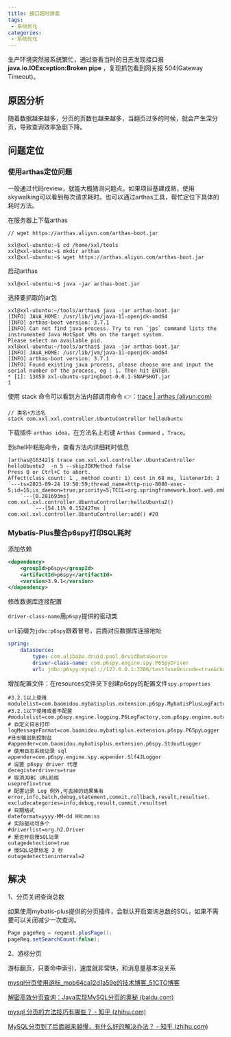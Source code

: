 ```yaml
---
title: 接口超时排查
tags:
 - 系统优化
categories: 
 - 系统优化
---
```



生产环境突然报系统繁忙，通过查看当时的日志发现接口报 **java.io.IOException:Broken pipe** ，复现抓包看到网关报 504(Gateway Timeout)。

## 原因分析

随着数据越来越多，分页的页数也越来越多，当翻页过多的时候，就会产生深分页，导致查询效率急剧下降。

## 问题定位

### 使用arthas定位问题

一般通过代码review，就能大概猜测问题点。如果项目基建成熟，使用skywalking可以看到每次请求耗时。也可以通过arthas工具，帮忙定位下具体的耗时方法。

在服务器上下载arthas

```shell
// wget https://arthas.aliyun.com/arthas-boot.jar

xxl@xxl-ubuntu:~$ cd /home/xxl/tools
xxl@xxl-ubuntu:~$ mkdir arthas
xxl@xxl-ubuntu:~$ wget https://arthas.aliyun.com/arthas-boot.jar
```
启动arthas

~~~shell
xxl@xxl-ubuntu:~$ java -jar arthas-boot.jar
~~~

选择要抓取的jar包

~~~shell
xxl@xxl-ubuntu:~/tools/arthas$ java -jar arthas-boot.jar 
[INFO] JAVA_HOME: /usr/lib/jvm/java-11-openjdk-amd64
[INFO] arthas-boot version: 3.7.1
[INFO] Can not find java process. Try to run `jps` command lists the instrumented Java HotSpot VMs on the target system.
Please select an available pid.
xxl@xxl-ubuntu:~/tools/arthas$ java -jar arthas-boot.jar 
[INFO] JAVA_HOME: /usr/lib/jvm/java-11-openjdk-amd64
[INFO] arthas-boot version: 3.7.1
[INFO] Found existing java process, please choose one and input the serial number of the process, eg : 1. Then hit ENTER.
* [1]: 13059 xxl-ubuntu-springboot-0.0.1-SNAPSHOT.jar
1
~~~

使用 stack 命令可以看到方法内部调用命令 :point_right:：​[trace | arthas (aliyun.com)](https://arthas.aliyun.com/doc/trace.html)

~~~shell
// 类名+方法名
stack com.xxl.xxl.controller.UbuntuController helloUbuntu
~~~

下载插件 `arthas idea`，在方法名上右键 `Arthas Command` ，`Trace`。

到shell中粘贴命令，查看方法内详细耗时信息

~~~shell
[arthas@16342]$ trace com.xxl.xxl.controller.UbuntuController helloUbuntu2  -n 5 --skipJDKMethod false 
Press Q or Ctrl+C to abort.
Affect(class count: 1 , method count: 1) cost in 68 ms, listenerId: 2
`---ts=2023-09-24 19:50:59;thread_name=http-nio-8080-exec-5;id=16;is_daemon=true;priority=5;TCCL=org.springframework.boot.web.embedded.tomcat.TomcatEmbeddedWebappClassLoader@7ba8c737
    `---[0.281693ms] com.xxl.xxl.controller.UbuntuController:helloUbuntu2()
        `---[54.11% 0.152427ms ] com.xxl.xxl.controller.UbuntuController:add() #20

~~~

### Mybatis-Plus整合p6spy打印SQL耗时

添加依赖

~~~xml
<dependency>
	<groupId>p6spy</groupId>
	<artifactId>p6spy</artifactId>
	<version>3.9.1</version>
</dependency>
~~~

修改数据库连接配置

`driver-class-name`用`p6spy`提供的驱动类

`url`前缀为`jdbc:p6spy`跟着冒号，后面对应数据库连接地址

~~~yaml
spring:
    datasource: 
        type: com.alibaba.druid.pool.DruidDataSource
        driver-class-name: com.p6spy.engine.spy.P6SpyDriver
        url: jdbc:p6spy:mysql://127.0.0.1:3306/test?useUnicode=true&characterEncoding=utf-8&useSSL=true&serverTimezone=UTC
~~~

增加配置文件：在resources文件夹下创建p6spy的配置文件`spy.properties`

~~~properties
#3.2.1以上使用
modulelist=com.baomidou.mybatisplus.extension.p6spy.MybatisPlusLogFactory,com.p6spy.engine.outage.P6OutageFactory
#3.2.1以下使用或者不配置
#modulelist=com.p6spy.engine.logging.P6LogFactory,com.p6spy.engine.outage.P6OutageFactory
# 自定义日志打印
logMessageFormat=com.baomidou.mybatisplus.extension.p6spy.P6SpyLogger
#日志输出到控制台
#appender=com.baomidou.mybatisplus.extension.p6spy.StdoutLogger
# 使用日志系统记录 sql
appender=com.p6spy.engine.spy.appender.Slf4JLogger
# 设置 p6spy driver 代理
deregisterdrivers=true
# 取消JDBC URL前缀
useprefix=true
# 配置记录 Log 例外,可去掉的结果集有error,info,batch,debug,statement,commit,rollback,result,resultset.
excludecategories=info,debug,result,commit,resultset
# 日期格式
dateformat=yyyy-MM-dd HH:mm:ss
# 实际驱动可多个
#driverlist=org.h2.Driver
# 是否开启慢SQL记录
outagedetection=true
# 慢SQL记录标准 2 秒
outagedetectioninterval=2
~~~

## 解决

1、分页关闭查询总数

如果使用mybatis-plus提供的分页插件，会默认开启查询总数的SQL，如果不需要可以关闭减少一次查询。

~~~java
Page pageReq = request.plusPage();
pageReq.setSearchCount(false);
~~~



2、游标分页

游标翻页，只要命中索引，速度就非常快，和消息量基本没关系

[mysql分页使用游标_mob64ca12d1a59e的技术博客_51CTO博客](https://blog.51cto.com/u_16213305/7029596)

[解密高效分页查询：Java实现MySQL分页的奥秘 (baidu.com)](https://baijiahao.baidu.com/s?id=1773258061474240109&wfr=spider&for=pc)

[mysql 分页的方法技巧有哪些？ - 知乎 (zhihu.com)](https://www.zhihu.com/question/590227060/answer/2974873775?utm_id=0)

[MySQL分页到了后面越来越慢，有什么好的解决办法？ - 知乎 (zhihu.com)](https://www.zhihu.com/question/432910565/answer/2557661575)